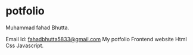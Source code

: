 # potfolio
 Muhammad fahad Bhutta.
 
 Email Id:
 fahadbhutta5833@gmail.com
 My potfolio
 Frontend website Html Css Javascript.
